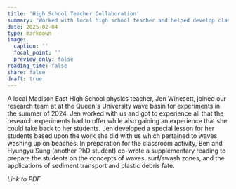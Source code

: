 ```yaml
---
title: 'High School Teacher Collaboration'
summary: 'Worked with local high school teacher and helped develop class materials.'
date: 2025-02-04
type: markdown
image:
  caption: ''
  focal_point: ''
  preview_only: false
reading_time: false
share: false
draft: true
---
```


A local Madison East High School physics teacher, Jen Winesett, joined our research team at at the Queen's University wave basin for experiments in the summer of 2024.  Jen worked with us and got to experience all that the research experiments had to offer while also gaining an experience that she could take back to her students.  Jen developed a special lesson for her students based upon the work she did with us which pertained to waves washing up on beaches.  In preparation for the classroom activity, Ben and Hyungyu Sung (another PhD student) co-wrote a supplementary reading to prepare the students on the concepts of waves, surf/swash zones, and the applications of sediment transport and plastic debris fate.

*Link to PDF*
